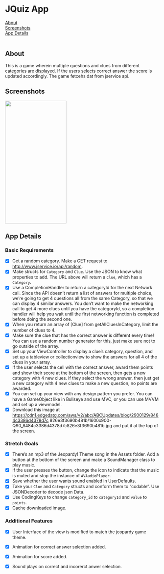 # JQuiz App
[About](#about)<br/>
[Screenshots](#screenshots)<br/>
[App Details](#app)<br/>
</br>

## About
<a name = "about" />This is a game wherein multiple questions and clues from different categories are displayed. If the users selects correct answer the score is updated accordingly. The game fetcehs dat from jservice api.

## Screenshots
<a name = "screenshots" />  



<img src="Screenshots/jQuiz.gif" width="200" height="400"> 

## App Details
<a name = "app" /> 

### Basic Requirements

- [x] Get a random category. Make a GET request to http://www.jservice.io/api/random. 
- [x] Make structs for `Category` and `Clue`. Use the JSON to know what properties to add.
  The URL above will return a `Clue`, which has a `Category`.
- [x] Use a CompletionHandler to return a categoryId for the next Network call. Since the API doesn’t return a list of answers for multiple choice, we’re going to get 4 questions all from the same Category, so that we can display 4 similar answers. You don’t want to make the networking call to get 4 more clues until you have the categoryId, so a completion handler will help you wait until the first networking function is completed before doing the second one.
- [x] When you return an array of [Clue] from getAllCluesInCategory, limit the number of clues to 4.
- [x] Make sure the clue that has the correct answer is different every time!  You can use a random number generator for this, just make sure not to go outside of the array.
- [x] Set up your ViewController to display a clue’s category, question, and set up a tableview or collectionview to show the answers for all 4 of the clues in your array.
- [x] If the user selects the cell with the correct answer, award them points and show their score at the bottom of the screen, then gets a new category with 4 new clues. If they select the wrong answer, then just get a new category with 4 new clues to make a new question, no points are awarded.
- [x] You can set up your view with any design pattern you prefer. You can have a GameObject like in Bullseye and use MVC, or you can use MVVM and set up a viewmodel.
- [x] Download this image at https://cdn1.edgedatg.com/aws/v2/abc/ABCUpdates/blog/2900129/8484c3386d4378d7c
  826e3f3690b481b/1600x900-Q90_8484c3386d4378d7c826e3f3690b481b.jpg and put it
  at the top of the screen.

###  Stretch Goals 

- [x] There’s an mp3 of the Jeopardy! Theme song in the Assets folder. Add a button at the bottom of the screen and make a SoundManager class to play music.
- [x] If the user presses the button, change the icon to indicate that the music is muted and stop the instance of `AVAudioPlayer`.
- [x] Save whether the user wants sound enabled in UserDefaults.
- [x] Take your `Clue` and `Category` structs and conform them to “codable”.  Use JSONDecoder to decode json Data.
- [x] Use CodingKeys to change `category_id` to `categoryId` and `value` to `points`.
- [x] Cache downloaded image.

### Additional Features
- [x] User Interface of the view is modified to match the jeopardy game theme.
- [x] Animation for correct answer selection added.
- [x] Animation for score added.
- [x] Sound plays on correct and incorerct anwer selection.

